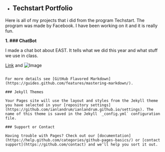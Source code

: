 - ## Techstart Portfolio

Here is all of my projects that i did from the program Techstart.
The program was made by Facebook.  I have been working on it and it is really fun.

**1. ### ChatBot**

I made a chat bot about EAST.  It tells what we did this year 
and what stuff we use in class.

[Link](url) and ![Image](src)
```

For more details see [GitHub Flavored Markdown](https://guides.github.com/features/mastering-markdown/).

### Jekyll Themes

Your Pages site will use the layout and styles from the Jekyll theme you have selected in your [repository settings](https://github.com/ianlandrum/ianlandrum.github.io/settings). The name of this theme is saved in the Jekyll `_config.yml` configuration file.

### Support or Contact

Having trouble with Pages? Check out our [documentation](https://help.github.com/categories/github-pages-basics/) or [contact support](https://github.com/contact) and we’ll help you sort it out.
